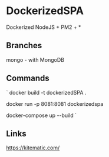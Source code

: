 # DockerizedSPA

Dockerized NodeJS + PM2 + *

## Branches

mongo - with MongoDB

## Commands

`
docker build -t dockerizedSPA .

docker run -p 8081:8081 dockerizedspa

docker-compose up --build
`

## Links

https://kitematic.com/